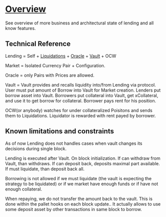 # [Overview](https://app.clickup.com/20465559/v/dc/kghwq-20761/kghwq-3621)

See overview of more business and architectural state of lending and all know features.

## Technical Reference

Lending = Self + [Liquidations](liquidations) + [Oracle](../oracle) + [Vault](../vault) + OCW

Market = Isolated Currency Pair + Configuration.

Oracle = only Pairs with Prices are allowed.

Vault = Vault provides and recalls liquidity into/from Lending via protocol. User must put amount of Borrow into Vault for Market creation. Lenders put borrow asset into Vault. Borrowers put collateral into Vault, get xCollateral, and use it to get borrow for collateral. Borrower pays rent for his position.

OCW(or anybody) watches for under collateralized Poisitons and sends them to Liquidations. Liquidator is rewarded with rent payed by borrower.

## Known limitations and constraints

As of now Lending does not handles cases when vault changes its decisions during single block.

Lending is executed after Vault. On block initialization. If can withdraw from Vault, than withdraws. If can deposit back, deposits maximal part available. If must liquidate, than deposit back all.

Borrowing is not allowed if we must liquidate (the vault is expecting the strategy to be liquidated) or if we market have enough funds or if have not enough collateral.

When repaying, we do not transfer the amount back to the vault. This is done within the pallet hooks on each block update.. It actually allows to use some deposit asset by other transactions in same block to borrow.

